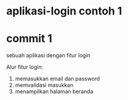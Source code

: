 # aplikasi-login contoh 1
# commit 1
sebuah aplikasi dengan fitur login

Alur fitur login:
1. memasukkan email dan password
2. memvalidasi masukkan
3. menampilkan halaman beranda


